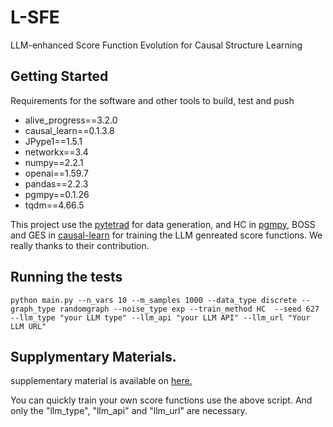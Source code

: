 # L-SFE

LLM-enhanced Score Function Evolution for Causal Structure Learning

## Getting Started

Requirements for the software and other tools to build, test and push 
- alive_progress==3.2.0
- causal_learn==0.1.3.8
- JPype1==1.5.1
- networkx==3.4
- numpy==2.2.1
- openai==1.59.7
- pandas==2.2.3
- pgmpy==0.1.26
- tqdm==4.66.5

This project use the [pytetrad](https://www.cmu.edu/dietrich/philosophy/tetrad/) for data generation, and HC in [pgmpy](https://pgmpy.org/), BOSS and GES in [causal-learn](https://causal-learn.readthedocs.io/en/latest/index.html) for training the LLM genreated score functions. We really thanks to their contribution.


## Running the tests

```
python main.py --n_vars 10 --m_samples 1000 --data_type discrete --graph_type randomgraph --noise_type exp --train_method HC  --seed 627 --llm_type "your LLM type" --llm_api "your LLM API" --llm_url "Your LLM URL"
```
## Supplymentary Materials.
supplementary material is available on [here.](https://github.com/wzd2502/L-SFE/blob/main/Supplementary%20material.pdf) 

You can quickly train your own score functions use the above script.  And only the "llm_type", "llm_api" and "llm_url" are necessary. 
